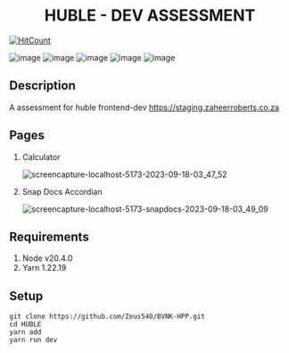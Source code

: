 
<h1 align="center">HUBLE - DEV ASSESSMENT</h1>

[![HitCount](https://hits.dwyl.com/Zeus540/BVNK-HPP.svg?style=flat-square)](http://hits.dwyl.com/Zeus540/BVNK-HPP)

![image](https://img.shields.io/badge/Bitcoin-000000?style=for-the-badge&logo=yarn&logoColor=white) 
![image](https://img.shields.io/badge/Ethereum-3C3C3D?style=for-the-badge&logo=node&logoColor=white) 
![image](https://img.shields.io/badge/React-20232A?style=for-the-badge&logo=react&logoColor=61DAFB)
![image](https://img.shields.io/badge/React_Router-CA4245?style=for-the-badge&logo=react-router&logoColor=white)
![image](https://img.shields.io/badge/styled--components-DB7093?style=for-the-badge&logo=styled-components&logoColor=white)

## Description
A assessment for huble frontend-dev https://staging.zaheerroberts.co.za

## Pages
1. Calculator

    ![screencapture-localhost-5173-2023-09-18-03_47_52](https://github.com/Zeus540/BVNK-HPP/assets/47927512/e8b76dfd-ed27-4333-8e6f-cb3e4effad53)


2. Snap Docs Accordian

    ![screencapture-localhost-5173-snapdocs-2023-09-18-03_49_09](https://github.com/Zeus540/BVNK-HPP/assets/47927512/b71eb1b8-4fee-435a-b27e-4421cb82e580)

## Requirements
1. Node v20.4.0
2. Yarn 1.22.19

## Setup
    git clone https://github.com/Zeus540/BVNK-HPP.git
    cd HUBLE
    yarn add
    yarn run dev

